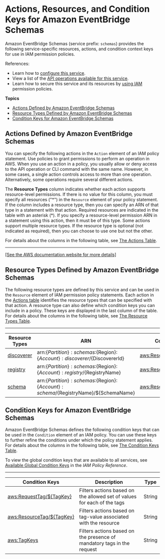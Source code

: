 # Actions, Resources, and Condition Keys for Amazon EventBridge Schemas<a name="list_amazoneventbridgeschemas"></a>

Amazon EventBridge Schemas \(service prefix: `schemas`\) provides the following service\-specific resources, actions, and condition context keys for use in IAM permission policies\.

References:
+ Learn how to [configure this service](https://docs.aws.amazon.com/eventbridge/latest/userguide/)\.
+ View a list of the [API operations available for this service](https://docs.aws.amazon.com/eventbridge/latest/schema-reference/)\.
+ Learn how to secure this service and its resources by [using IAM](https://docs.aws.amazon.com/eventbridge/latest/userguide/auth-and-access-control-eventbridge.html) permission policies\.

**Topics**
+ [Actions Defined by Amazon EventBridge Schemas](#amazoneventbridgeschemas-actions-as-permissions)
+ [Resource Types Defined by Amazon EventBridge Schemas](#amazoneventbridgeschemas-resources-for-iam-policies)
+ [Condition Keys for Amazon EventBridge Schemas](#amazoneventbridgeschemas-policy-keys)

## Actions Defined by Amazon EventBridge Schemas<a name="amazoneventbridgeschemas-actions-as-permissions"></a>

You can specify the following actions in the `Action` element of an IAM policy statement\. Use policies to grant permissions to perform an operation in AWS\. When you use an action in a policy, you usually allow or deny access to the API operation or CLI command with the same name\. However, in some cases, a single action controls access to more than one operation\. Alternatively, some operations require several different actions\.

The **Resource Types** column indicates whether each action supports resource\-level permissions\. If there is no value for this column, you must specify all resources \("\*"\) in the `Resource` element of your policy statement\. If the column includes a resource type, then you can specify an ARN of that type in a statement with that action\. Required resources are indicated in the table with an asterisk \(\*\)\. If you specify a resource\-level permission ARN in a statement using this action, then it must be of this type\. Some actions support multiple resource types\. If the resource type is optional \(not indicated as required\), then you can choose to use one but not the other\.

For details about the columns in the following table, see [The Actions Table](reference_policies_actions-resources-contextkeys.md#actions_table)\.


****  
[\[See the AWS documentation website for more details\]](http://docs.aws.amazon.com/IAM/latest/UserGuide/list_amazoneventbridgeschemas.html)

## Resource Types Defined by Amazon EventBridge Schemas<a name="amazoneventbridgeschemas-resources-for-iam-policies"></a>

The following resource types are defined by this service and can be used in the `Resource` element of IAM permission policy statements\. Each action in the [Actions table](#amazoneventbridgeschemas-actions-as-permissions) identifies the resource types that can be specified with that action\. A resource type can also define which condition keys you can include in a policy\. These keys are displayed in the last column of the table\. For details about the columns in the following table, see [The Resource Types Table](reference_policies_actions-resources-contextkeys.md#resources_table)\.


****  

| Resource Types | ARN | Condition Keys | 
| --- | --- | --- | 
|   [ discoverer ](https://docs.aws.amazon.com/eventbridge/latest/userguide/iam-identity-based-access-control-eventbridge.html)  |  arn:$\{Partition\}:schemas:$\{Region\}:$\{Account\}:discoverer/$\{DiscovererId\}  |   [ aws:ResourceTag/$\{TagKey\} ](#amazoneventbridgeschemas-aws_ResourceTag___TagKey_)   | 
|   [ registry ](https://docs.aws.amazon.com/eventbridge/latest/userguide/iam-identity-based-access-control-eventbridge.html)  |  arn:$\{Partition\}:schemas:$\{Region\}:$\{Account\}:registry/$\{RegistryName\}  |   [ aws:ResourceTag/$\{TagKey\} ](#amazoneventbridgeschemas-aws_ResourceTag___TagKey_)   | 
|   [ schema ](https://docs.aws.amazon.com/eventbridge/latest/userguide/iam-identity-based-access-control-eventbridge.html)  |  arn:$\{Partition\}:schemas:$\{Region\}:$\{Account\}:schema/$\{RegistryName\}/$\{SchemaName\}  |   [ aws:ResourceTag/$\{TagKey\} ](#amazoneventbridgeschemas-aws_ResourceTag___TagKey_)   | 

## Condition Keys for Amazon EventBridge Schemas<a name="amazoneventbridgeschemas-policy-keys"></a>

Amazon EventBridge Schemas defines the following condition keys that can be used in the `Condition` element of an IAM policy\. You can use these keys to further refine the conditions under which the policy statement applies\. For details about the columns in the following table, see [The Condition Keys Table](reference_policies_actions-resources-contextkeys.md#context_keys_table)\.

To view the global condition keys that are available to all services, see [Available Global Condition Keys](reference_policies_condition-keys.html#AvailableKeys) in the *IAM Policy Reference*\.


****  

| Condition Keys | Description | Type | 
| --- | --- | --- | 
|   [ aws:RequestTag/$\{TagKey\} ](https://docs.aws.amazon.com/IAM/latest/UserGuide/reference_policies_condition-keys.html#condition-keys-requesttag)  | Filters actions based on the allowed set of values for each of the tags | String | 
|   [ aws:ResourceTag/$\{TagKey\} ](https://docs.aws.amazon.com/IAM/latest/UserGuide/reference_policies_condition-keys.html#condition-keys-resourcetag)  | Filters actions based on tag\-value associated with the resource | String | 
|   [ aws:TagKeys ](https://docs.aws.amazon.com/IAM/latest/UserGuide/reference_policies_condition-keys.html#condition-keys-tagkeys)  | Filters actions based on the presence of mandatory tags in the request | String | 